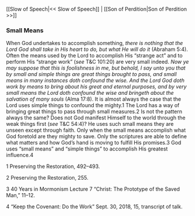 [[Slow of Speech|<< Slow of Speech]]  |  [[Son of Perdition|Son of Perdition >>]]

### Small Means
When God undertakes to accomplish something, *there is nothing that the Lord God shall take in His heart to do, but what He will do it* (Abraham 5:4). Often the means used by the Lord to accomplish His “strange act” and to perform His “strange work” (*see* T&C 101:20) are very small indeed. *Now ye may suppose that this is foolishness in me, but behold, I say unto you that by small and simple things are great things brought to pass, and small means in many instances doth confound the wise. And the Lord God doth work by means to bring about his great and eternal purposes, and by very small means the Lord doth confound the wise and bringeth about the salvation of many souls* (Alma 17:8). It is almost always the case that the Lord uses simple things to confound the mighty.1 The Lord has a way of bringing great things to pass through small measures.2 Is not the pattern always the same? Does not God manifest Himself to the world through the weak things first (*see* T&C 54:4)? He uses such small means they are unseen except through faith. Only when the small means accomplish what God foretold are they mighty to save. Only the scriptures are able to define what matters and how God’s hand is moving to fulfill His promises.3 God uses “small means” and “simple things” to accomplish His greatest influence.4



1 Preserving the Restoration, 492–493.


2 Preserving the Restoration, 255.


3 40 Years in Mormonism Lecture 7 “Christ: The Prototype of the Saved Man,” 11–12.


4 “Keep the Covenant: Do the Work” Sept. 30, 2018, 15, transcript of talk.